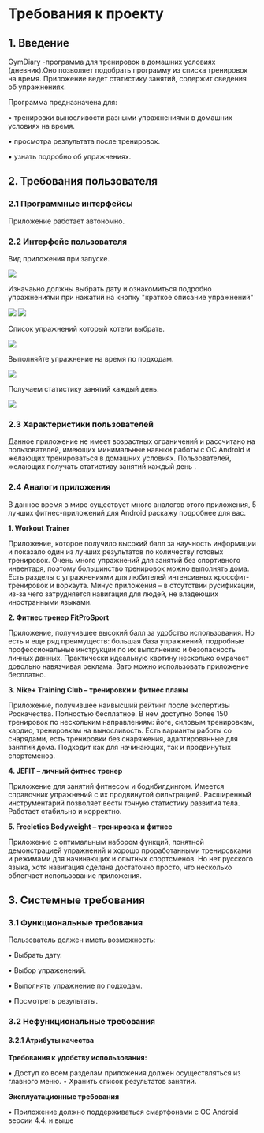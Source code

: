 # **Требования к проекту**

## **1. Введение**

GymDiary -программа для тренировок в домашних условиях (дневник).Оно позволяет подобрать программу из списка тренировок на время. Приложение ведет статистику занятий, содержит сведения об упражнениях.

Программа предназначена для:

•	тренировки выносливости разными упражнениями в домашних условиях на время.

•	просмотра резлультата после тренировок.

•	узнать подробно об упражнениях.

## **2. Требования пользователя**

### **2.1 Программные интерфейсы**
Приложение работает автономно.


### **2.2 Интерфейс пользователя**

Вид приложения при запуске.

![](https://github.com/Dosov/GymDiary/blob/master/2.PNG)

Изначаьно должны выбрать дату и ознакомиться подробно упражнениями при нажатий на кнопку "краткое описание упражнений"

![](https://github.com/Dosov/GymDiary/blob/master/5.PNG)
![](https://github.com/Dosov/GymDiary/blob/master/6.PNG)


Список упражнений который хотели выбрать. 

![](https://github.com/Dosov/GymDiary/blob/master/1.PNG)


Выполняйте упражнение на время по подходам.

![](https://github.com/Dosov/GymDiary/blob/master/3.PNG)


Получаем статистику занятий каждый день.

![](https://github.com/Dosov/GymDiary/blob/master/4.PNG)


### **2.3 Характеристики пользователей**
Данное приложение не имеет возрастных ограничений и рассчитано на пользователей, имеющих минимальные навыки работы с ОС Android и желающих тренироваться в домашних условиях. Пользователей, желающих получать статистиау занятий каждый день .   

### **2.4 Аналоги приложения**
В данное время в мире существует много аналогов этого приложения, 5 лучших фитнес-приложений для Android раскажу подробнее для вас.

   **1. Workout Trainer**
   
   Приложение, которое получило высокий балл за научность информации и показало один из лучших результатов по количеству готовых тренировок. Очень много упражнений для занятий без спортивного инвентаря, поэтому большинство тренировок можно выполнять дома. Есть разделы с упражнениями для любителей интенсивных кроссфит-тренировок и воркаута. Минус приложения – в отсутствии русификации, из-за чего затрудняется навигация для людей, не владеющих иностранными языками.
   
   
   **2. Фитнес тренер FitProSport**
   
   Приложение, получившее высокий балл за удобство использования. Но есть и еще ряд преимуществ: большая база упражнений, подробные профессиональные инструкции по их выполнению и безопасность личных данных. Практически идеальную картину несколько омрачает довольно навязчивая реклама. Зато можно использовать приложение бесплатно.
   
   
   **3. Nike+ Training Club – тренировки и фитнес планы**
   
   Приложение, получившее наивысший рейтинг после экспертизы Роскачества. Полностью бесплатное. В нем доступно более 150 тренировок по нескольким направлениям: йоге, силовым тренировкам, кардио, тренировкам на выносливость. Есть варианты работы со снарядами, есть тренировки без снаряжения, адаптированные для занятий дома. Подходит как для начинающих, так и продвинутых спортсменов.
   
   
   **4. JEFIT – личный фитнес тренер**
   
   Приложение для занятий фитнесом и бодибилдингом. Имеется справочник упражнений с их продвинутой фильтрацией. Расширенный инструментарий позволяет вести точную статистику развития тела. Работает стабильно и корректно.
   
   
   **5. Freeletics Bodyweight – тренировка и фитнес**
   
   Приложение с оптимальным набором функций, понятной демонстрацией упражнений и хорошо проработанными тренировками и режимами для начинающих и опытных спортсменов. Но нет русского языка, хотя навигация сделана достаточно просто, что несколько облегчает использование приложения.
  
## **3. Системные требования**

### **3.1 Функциональные требования**

Пользователь должен иметь возможность:

•	Выбрать дату.

•	Выбор упраженений.

•	Выполнять упражнение по подходам.

•	Посмотреть результаты.


### **3.2 Нефункциональные требования**

#### **3.2.1 Атрибуты качества**

**Требования к удобству использования:**

•	Доступ ко всем разделам приложения должен осуществляться из главного меню.
• Хранить список результатов занятий.

**Эксплуатационные требования**

•	Приложение должно поддерживаться смартфонами с ОС Android версии 4.4. и выше

